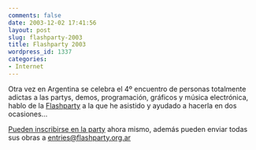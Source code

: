 ```yaml
---
comments: false
date: 2003-12-02 17:41:56
layout: post
slug: flashparty-2003
title: Flashparty 2003
wordpress_id: 1337
categories:
- Internet
---
```


Otra vez en Argentina se celebra el 4&ordm; encuentro de personas totalmente adictas a las partys, demos, programación, gráficos y música electrónica, hablo de la [Flashparty](http://www.flashparty.org.ar) a la que he asistido y ayudado a hacerla en dos ocasiones…





[Pueden inscribirse en la party](http://www.flashparty.org.ar/2003/index.php?page=2003_inscripcion) ahora mismo, además pueden enviar todas sus obras a [entries@flashparty.org.ar](mailto:entries@flashparty.org.ar)




 
